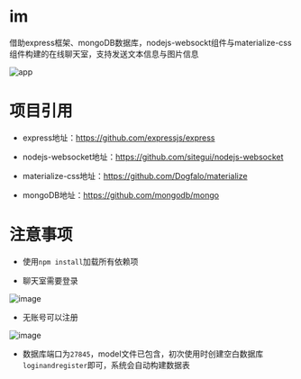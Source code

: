 # im
借助express框架、mongoDB数据库，nodejs-websockt组件与materialize-css组件构建的在线聊天室，支持发送文本信息与图片信息

![app](https://user-images.githubusercontent.com/58057598/125180918-3e83cf80-e232-11eb-9afe-38f93474d6c9.png)

# 项目引用

- express地址：https://github.com/expressjs/express

- nodejs-websocket地址：https://github.com/sitegui/nodejs-websocket

- materialize-css地址：https://github.com/Dogfalo/materialize

- mongoDB地址：https://github.com/mongodb/mongo

# 注意事项

- 使用`npm install`加载所有依赖项 


- 聊天室需要登录

![image](https://user-images.githubusercontent.com/58057598/125181029-72abc000-e233-11eb-808a-068dbae8ac7d.png)


- 无账号可以注册

![image](https://user-images.githubusercontent.com/58057598/125181067-db933800-e233-11eb-8b31-2aed6a4f4851.png)

- 数据库端口为`27845`，model文件已包含，初次使用时创建空白数据库`loginandregister`即可，系统会自动构建数据表
